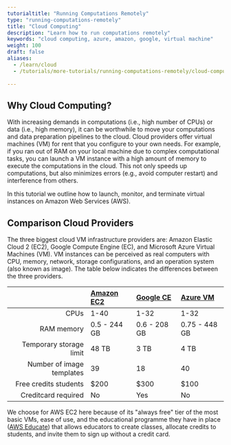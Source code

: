 ```yaml
---
tutorialtitle: "Running Computations Remotely"
type: "running-computations-remotely"
title: "Cloud Computing"
description: "Learn how to run computations remotely"
keywords: "cloud computing, azure, amazon, google, virtual machine"
weight: 100
draft: false
aliases:
  - /learn/cloud
  - /tutorials/more-tutorials/running-computations-remotely/cloud-computing
  
---
```


## Why Cloud Computing?
With increasing demands in computations (i.e., high number of CPUs) or data (i.e., high memory), it can be worthwhile to move your computations and data preparation pipelines to the cloud. Cloud providers offer virtual machines (VM) for rent that you configure to your own needs. For example, if you ran out of RAM on your local machine due to complex computational tasks, you can launch a VM instance with a high amount of memory to execute the computations in the cloud. This not only speeds up computations, but also minimizes errors (e.g., avoid computer restart) and interference from others.

In this tutorial we outline how to launch, monitor, and terminate virtual instances on Amazon Web Services (AWS).


## Comparison Cloud Providers
The three biggest cloud VM infrastructure providers are: Amazon Elastic Cloud 2 (EC2), Google Compute Engine (EC), and Microsoft Azure Virtual Machines (VM). VM instances can be perceived as real computers with CPU, memory, network, storage configurations, and an operation system (also known as image). The table below indicates the differences between the three providers.

| | [Amazon EC2](https://portal.aws.amazon.com/billing/signup#/start) | [Google CE](https://accounts.google.com/signin/v2/identifier?service=cloudconsole) | [Azure VM](https://azure.microsoft.com/en-us/free/) |
| ---: | :--- | :--- | :--- |
| CPUs | 1-40  | 1-32 | 1-32  |
| RAM memory | 0.5 - 244 GB | 0.6 - 208 GB | 0.75 - 448 GB |
| Temporary storage limit | 48 TB | 3 TB | 4 TB |
| Number of image templates  | 39  | 18 | 40 |
| Free credits students | $200  | $300 | $100 |
| Creditcard required  | No | Yes | No |

We choose for AWS EC2 here because of its "always free" tier of the most basic VMs, ease of use, and the educational programme they have in place ([AWS Educate](https://aws.amazon.com/education/awseducate/)) that allows educators to create classes, allocate credits to students, and invite them to sign up without a credit card.
